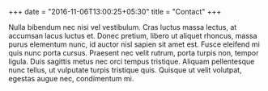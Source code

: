 +++
date = "2016-11-06T13:00:25+05:30"
title = "Contact"
+++

Nulla bibendum nec nisi vel vestibulum. Cras luctus massa lectus, at accumsan lacus luctus et. Donec pretium, libero ut aliquet rhoncus, massa purus elementum nunc, id auctor nisl sapien sit amet est. Fusce eleifend mi quis nunc porta cursus. Praesent nec velit rutrum, porta turpis non, tempor ligula. Duis sagittis metus nec orci tempus tristique. Aliquam pellentesque nunc tellus, ut vulputate turpis tristique quis. Quisque ut velit volutpat, egestas augue nec, condimentum mi.
